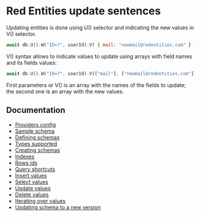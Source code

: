 # Red Entities update sentences

Updating entities is done using U() selector and indicating the new values in V() selector.

```js
await db.U().W("ID=?", userId).V( { mail: "newmail@redentities.com" } ).R();
```

V() syntax allows to indicate values to update using arrays with field names and its fields values:

```js
await db.U().W("ID=?", userId).V(["mail"], ["newmail@redentities.com"]).R();
```

First parameters or V() is an array with the names of the fields to update; the second one is an array with the new values.

## Documentation
- [Providers config](/docs/providers.md)
- [Sample schema](/docs/sampleschema.md)
- [Defining schemas](/docs/schemas.md)
- [Types supported](/docs/types.md)
- [Creating schemas](/docs/schemascreation.md)
- [Indexes](/docs/indexes.md)
- [Rows ids](/docs/ids.md)
- [Query shortcuts](/docs/queryshortcuts.md)
- [Insert values](/docs/insert.md)
- [Select values](/docs/select.md)
- [Update values](/docs/update.md)
- [Delete values](/docs/delete.md)
- [Iterating over values](/docs/iterating.md)
- [Updating schema to a new version](/docs/updatingschemasversion.md)

